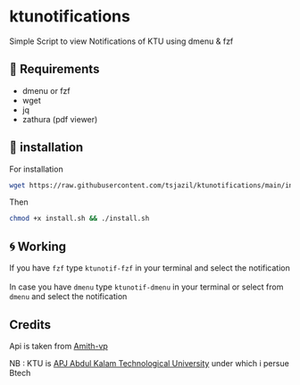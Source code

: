 # ktunotifications
Simple Script to view Notifications of KTU using dmenu & fzf

📎 Requirements
--
- dmenu or fzf
- wget 
- jq
- zathura (pdf viewer)

🚀 installation
--
For installation
```sh
wget https://raw.githubusercontent.com/tsjazil/ktunotifications/main/install.sh
```
Then
```sh
chmod +x install.sh && ./install.sh
```
🌀 Working
--

If you have `fzf` type `ktunotif-fzf` in your terminal and  select the notification <br>
<br>
In case you have `dmenu` type `ktunotif-dmenu` in your terminal or select from `dmenu` and  select the notification

Credits
--
Api is taken from [Amith-vp](https://github.com/amith-vp/ktunotificationapi)


NB : KTU is [APJ Abdul Kalam Technological University](https://ktu.edu.in/home.htm;jsessionid=39F74D677D9ECC35FF37ECA2641775D7) under which i persue Btech

